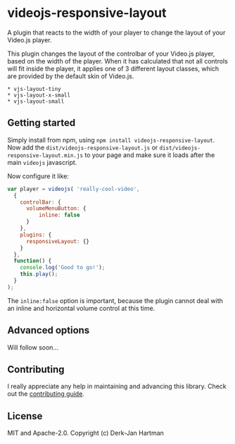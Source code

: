 # videojs-responsive-layout

A plugin that reacts to the width of your player to change the layout of your Video.js player.

This plugin changes the layout of the controlbar of your Video.js player, based on the width of the player. When it has calculated that not all controls will fit inside the player, it applies one of 3 different layout classes, which are provided by the default skin of Video.js.
```
* vjs-layout-tiny
* vjs-layout-x-small
* vjs-layout-small
```

## Getting started
Simply install from npm, using `npm install videojs-responsive-layout`.
Now add the `dist/videojs-responsive-layout.js` or `dist/videojs-responsive-layout.min.js` to your page and make sure it loads after the main `videojs` javascript.

Now configure it like:
```javascript
var player = videojs( 'really-cool-video',
  {
    controlBar: {
      volumeMenuButton: {
          inline: false
      }
    },
    plugins: {
      responsiveLayout: {}
    }
  },
  function() {
    console.log('Good to go!');
    this.play();
  }
);
```
The `inline:false` option is important, because the plugin cannot deal with an inline and horizontal volume control at this time.


## Advanced options
Will follow soon...

## Contributing
I really appreciate any help in maintaining and advancing this library. Check out the [contributing guide](CONTRIBUTING.md).

## License

MIT and Apache-2.0.
Copyright (c) Derk-Jan Hartman
